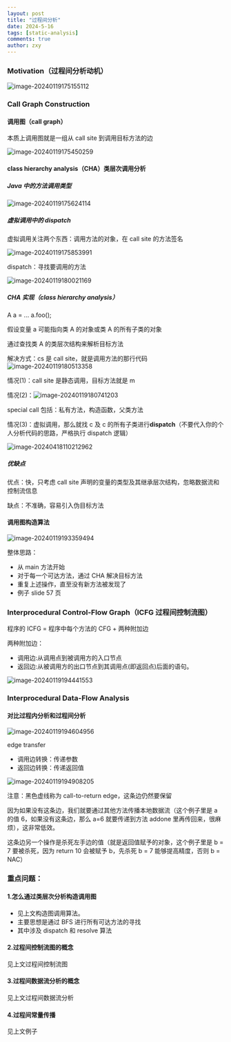 ```yaml
---
layout: post
title: "过程间分析"
date: 2024-5-16
tags: [static-analysis]
comments: true
author: zxy
---
```


### Motivation（过程间分析动机）

![image-20240119175155112](C:\Users\zxy\AppData\Roaming\Typora\typora-user-images\image-20240119175155112.png)

### Call Graph Construction

#### 调用图（call graph）

本质上调用图就是一组从 call site 到调用目标方法的边

![image-20240119175450259](C:\Users\zxy\AppData\Roaming\Typora\typora-user-images\image-20240119175450259.png)

#### class hierarchy analysis（CHA）类层次调用分析

##### Java 中的方法调用类型

![image-20240119175624114](C:\Users\zxy\AppData\Roaming\Typora\typora-user-images\image-20240119175624114.png)

##### 虚拟调用中的 dispatch

虚拟调用关注两个东西：调用方法的对象，在 call site 的方法签名

![image-20240119175853991](C:\Users\zxy\AppData\Roaming\Typora\typora-user-images\image-20240119175853991.png)

dispatch：寻找要调用的方法

![image-20240119180021169](C:\Users\zxy\AppData\Roaming\Typora\typora-user-images\image-20240119180021169.png)

##### CHA 实现（class hierarchy analysis）

A a = ... a.foo();

假设变量 a 可能指向类 A 的对象或类 A 的所有子类的对象

通过查找类 A 的类层次结构来解析目标方法

解决方式：cs 是 call site，就是调用方法的那行代码
![image-20240119180513358](C:\Users\zxy\AppData\Roaming\Typora\typora-user-images\image-20240119180513358.png)

情况(1)：call site 是静态调用，目标方法就是 m

情况(2)：![image-20240119180741203](C:\Users\zxy\AppData\Roaming\Typora\typora-user-images\image-20240119180741203.png)

special call 包括：私有方法，构造函数，父类方法

情况(3)：虚拟调用，那么就找 c 及 c 的所有子类进行**dispatch**（不要代入你的个人分析代码的思路，严格执行 dispatch 逻辑）

![image-20240418110212962](C:\Users\zxy\AppData\Roaming\Typora\typora-user-images\image-20240418110212962.png)

##### 优缺点

优点：快，只考虑 call site 声明的变量的类型及其继承层次结构，忽略数据流和控制流信息

缺点：不准确，容易引入伪目标方法

#### 调用图构造算法

![image-20240119193359494](C:\Users\zxy\AppData\Roaming\Typora\typora-user-images\image-20240119193359494.png)

整体思路：

- 从 main 方法开始
- 对于每一个可达方法，通过 CHA 解决目标方法
- 重复上述操作，直至没有新方法被发现了
- 例子 slide 57 页

### Interprocedural Control-Flow Graph（ICFG 过程间控制流图）

程序的 ICFG = 程序中每个方法的 CFG + 两种附加边

两种附加边：

- 调用边:从调用点到被调用方的入口节点
- 返回边:从被调用方的出口节点到其调用点(即返回点)后面的语句。

![image-20240119194441553](C:\Users\zxy\AppData\Roaming\Typora\typora-user-images\image-20240119194441553.png)

### Interprocedural Data-Flow Analysis

#### 对比过程内分析和过程间分析

![image-20240119194604956](C:\Users\zxy\AppData\Roaming\Typora\typora-user-images\image-20240119194604956.png)

edge transfer

- 调用边转换：传递参数
- 返回边转换：传递返回值

![image-20240119194908205](C:\Users\zxy\AppData\Roaming\Typora\typora-user-images\image-20240119194908205.png)

注意：黑色虚线称为 call-to-return edge，这条边仍然要保留

因为如果没有这条边，我们就要通过其他方法传播本地数据流（这个例子里是 a 的值 6，如果没有这条边，那么 a=6 就要传递到方法 addone 里再传回来，很麻烦），这非常低效。

这条边另一个操作是杀死左手边的值（就是返回值赋予的对象，这个例子里是 b = 7 要被杀死，因为 return 10 会被赋予 b，先杀死 b = 7 能够提高精度，否则 b = NAC）

### 重点问题：

#### 1.怎么通过类层次分析构造调用图

- 见上文构造图调用算法。
- 主要思想是通过 BFS 进行所有可达方法的寻找
- 其中涉及 dispatch 和 resolve 算法

#### 2.过程间控制流图的概念

见上文过程间控制流图

#### 3.过程间数据流分析的概念

见上文过程间数据流分析

#### 4.过程间常量传播

见上文例子
